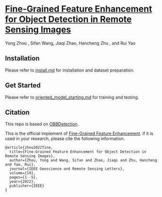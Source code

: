 # [Fine-Grained Feature Enhancement for Object Detection in Remote Sensing Images](https://ieeexplore.ieee.org/document/9744034)

Yong Zhou , Sifan Wang, Jiaqi Zhao, Hancheng Zhu , and Rui Yao

## Installation

Please refer to [install.md](docs/install.md) for installation and dataset preparation.

## Get Started

Please refer to [oriented_model_starting.md](docs/oriented_model_starting.md) for training and testing.

## Citation
This repo is based on [OBBDetection](https://github.com/jbwang1997/OBBDetection).

This is the official implement of [Fine-Grained Feature Enhancement](configs/obb/oriented_rcnn). if it is used in your research, please cite the following information.

```
@article{zhou2022fine,
  title={Fine-Grained Feature Enhancement for Object Detection in Remote Sensing Images},
  author={Zhou, Yong and Wang, Sifan and Zhao, Jiaqi and Zhu, Hancheng and Yao, Rui},
  journal={IEEE Geoscience and Remote Sensing Letters},
  volume={19},
  pages={1--5},
  year={2022},
  publisher={IEEE}
}
```
